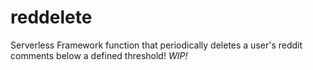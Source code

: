 # reddelete
Serverless Framework function that periodically deletes a user's reddit comments below a defined threshold!
_WIP!_